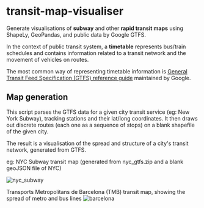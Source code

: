 # transit-map-visualiser
Generate visualisations of **subway** and other **rapid transit maps** using ShapeLy, GeoPandas, and public data by Google GTFS.

In the context of public transit system, a **timetable** represents bus/train schedules and contains information related to a transit network and the movement of vehicles on routes. 


The most common way of representing timetable information is [General Transit Feed Specification (GTFS) reference guide](https://developers.google.com/transit/gtfs/reference) maintained by Google.

## Map generation
This script parses the GTFS data for a given city transit service (eg: New York Subway), tracking stations and their lat/long coordinates. It then draws out discrete routes (each one as a sequence of stops) on a blank shapefile of the given city.

The result is a visualisation of the spread and structure of a city's transit network, generated from GTFS.




eg: NYC Subway transit map (generated from nyc_gtfs.zip and a blank geoJSON file of NYC)

![nyc_subway](https://user-images.githubusercontent.com/65803868/206926321-57299459-2eb1-403a-aa2f-09142eb6c6aa.png)



Transports Metropolitans de Barcelona (TMB) transit map, showing the spread of metro and bus lines
![barcelona](https://user-images.githubusercontent.com/65803868/206997180-e6fc474e-76d5-4efa-a685-3da207101ffa.png)
